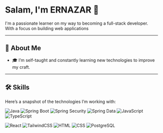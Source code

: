 # Salam, I'm ERNAZAR 👋

I'm a passionate learner on my way to becoming a full-stack developer. With a focus on building web applications

---

## 🌱 About Me
- 🎓 I’m self-taught and constantly learning new technologies to improve my craft.
---

## 🛠️ Skills
Here’s a snapshot of the technologies I’m working with:


  ![Java](https://img.shields.io/badge/-Java-007396?style=flat&logo=java)  ![Spring Boot](https://img.shields.io/badge/-Spring%20Boot-6DB33F?style=flat&logo=spring)  ![Spring Security](https://img.shields.io/badge/-Spring%20Security-6DB33F?style=flat&logo=spring)  ![Spring Data](https://img.shields.io/badge/-Spring%20Data-6DB33F?style=flat&logo=spring)
  ![JavaScript](https://img.shields.io/badge/-JavaScript-F7DF1E?style=flat&logo=javascript)  ![TypeScript](https://img.shields.io/badge/-TypeScript-3178C6?style=flat&logo=typescript) 
  
  ![React](https://img.shields.io/badge/-React-61DAFB?style=flat&logo=react)  ![TailwindCSS](https://img.shields.io/badge/-TailwindCSS-38B2AC?style=flat&logo=tailwindcss)  ![HTML](https://img.shields.io/badge/-HTML-E34F26?style=flat&logo=html5)  ![CSS](https://img.shields.io/badge/-CSS-1572B6?style=flat&logo=css3)
  ![PostgreSQL](https://img.shields.io/badge/-PostgreSQL-336791?style=flat&logo=postgresql)

